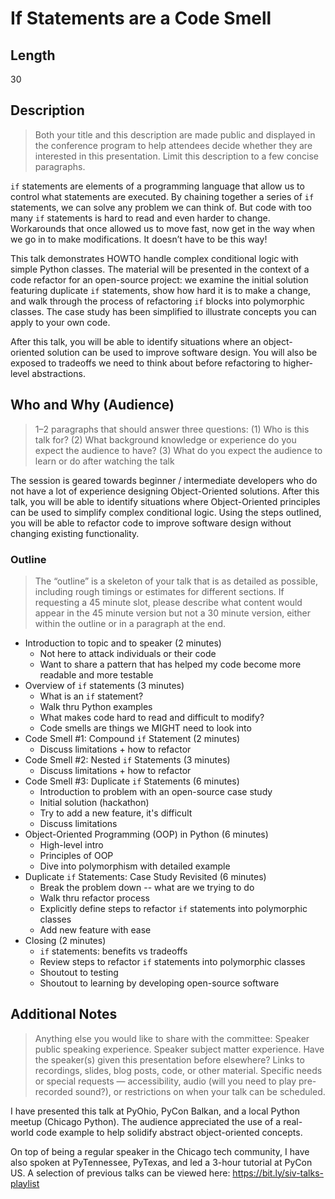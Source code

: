 # If Statements are a Code Smell

## Length

30

## Description

> Both your title and this description are made public and displayed in the conference program to help attendees decide whether they are interested in this presentation. Limit this description to a few concise paragraphs.

`if` statements are elements of a programming language that allow us to control what statements are executed. By chaining together a series of `if` statements, we can solve any problem we can think of. But code with too many `if` statements is hard to read and even harder to change. Workarounds that once allowed us to move fast, now get in the way when we go in to make modifications. It doesn’t have to be this way!

This talk demonstrates HOWTO handle complex conditional logic with simple Python classes. The material will be presented in the context of a code refactor for an open-source project: we examine the initial solution featuring duplicate `if` statements, show how hard it is to make a change, and walk through the process of refactoring `if` blocks into polymorphic classes. The case study has been simplified to illustrate concepts you can apply to your own code.

After this talk, you will be able to identify situations where an object-oriented solution can be used to improve software design. You will also be exposed to tradeoffs we need to think about before refactoring to higher-level abstractions.

## Who and Why (Audience)

> 1–2 paragraphs that should answer three questions: (1) Who is this talk for? (2) What background knowledge or experience do you expect the audience to have? (3) What do you expect the audience to learn or do after watching the talk

The session is geared towards beginner / intermediate developers who do not have a lot of experience designing Object-Oriented solutions. After this talk, you will be able to identify situations where Object-Oriented principles can be used to simplify complex conditional logic. Using the steps outlined, you will be able to refactor code to improve software design without changing existing functionality.

### Outline

> The “outline” is a skeleton of your talk that is as detailed as possible, including rough timings or estimates for different sections. If requesting a 45 minute slot, please describe what content would appear in the 45 minute version but not a 30 minute version, either within the outline or in a paragraph at the end.

- Introduction to topic and to speaker (2 minutes)
    - Not here to attack individuals or their code
    - Want to share a pattern that has helped my code become more readable and more testable
- Overview of `if` statements (3 minutes)
    - What is an `if` statement?
    - Walk thru Python examples
    - What makes code hard to read and difficult to modify?
    - Code smells are things we MIGHT need to look into
- Code Smell #1: Compound `if` Statement (2 minutes)
    - Discuss limitations + how to refactor
- Code Smell #2: Nested `if` Statements (3 minutes)
    - Discuss limitations + how to refactor
- Code Smell #3: Duplicate `if` Statements (6 minutes)
    - Introduction to problem with an open-source case study
    - Initial solution (hackathon)
    - Try to add a new feature, it's difficult
    - Discuss limitations
- Object-Oriented Programming (OOP) in Python (6 minutes)
    - High-level intro
    - Principles of OOP
    - Dive into polymorphism with detailed example
- Duplicate `if` Statements: Case Study Revisited (6 minutes)
    - Break the problem down -- what are we trying to do
    - Walk thru refactor process
    - Explicitly define steps to refactor `if` statements into polymorphic classes
    - Add new feature with ease
- Closing (2 minutes)
    - `if` statements: benefits vs tradeoffs
    - Review steps to refactor `if` statements into polymorphic classes
    - Shoutout to testing
    - Shoutout to learning by developing open-source software

## Additional Notes

> Anything else you would like to share with the committee:
> Speaker public speaking experience.
> Speaker subject matter experience.
> Have the speaker(s) given this presentation before elsewhere?
> Links to recordings, slides, blog posts, code, or other material.
> Specific needs or special requests — accessibility, audio (will you need to play pre-recorded sound?), or restrictions on when your talk can be scheduled.

I have presented this talk at PyOhio, PyCon Balkan, and a local Python meetup (Chicago Python). The audience appreciated the use of a real-world code example to help solidify abstract object-oriented concepts.

On top of being a regular speaker in the Chicago tech community, I have also spoken at PyTennessee, PyTexas, and led a 3-hour tutorial at PyCon US. A selection of previous talks can be viewed here: https://bit.ly/siv-talks-playlist
